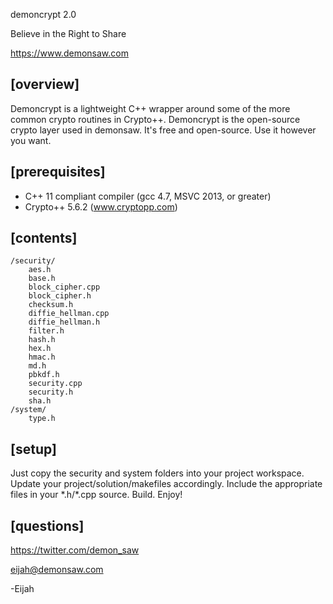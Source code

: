 demoncrypt 2.0

Believe in the Right to Share

https://www.demonsaw.com

[overview]
-------------------------------------------------------------------------------
Demoncrypt is a lightweight C++ wrapper around some of the more common crypto routines in Crypto++.  Demoncrypt is the open-source crypto layer used in demonsaw.  It's free and open-source.  Use it however you want.

[prerequisites]
-------------------------------------------------------------------------------
* C++ 11 compliant compiler (gcc 4.7, MSVC 2013, or greater)
* Crypto++ 5.6.2 (www.cryptopp.com)

[contents]
-------------------------------------------------------------------------------
    /security/
        aes.h
        base.h
        block_cipher.cpp
        block_cipher.h
        checksum.h
        diffie_hellman.cpp
        diffie_hellman.h
        filter.h
        hash.h
        hex.h
        hmac.h
        md.h
        pbkdf.h
        security.cpp
        security.h
        sha.h
    /system/
        type.h

[setup]
-------------------------------------------------------------------------------
Just copy the security and system folders into your project workspace.  Update your project/solution/makefiles accordingly.  Include the appropriate files in your \*.h/\*.cpp source.  Build.  Enjoy!

[questions]
-------------------------------------------------------------------------------
https://twitter.com/demon_saw

eijah@demonsaw.com


-Eijah
